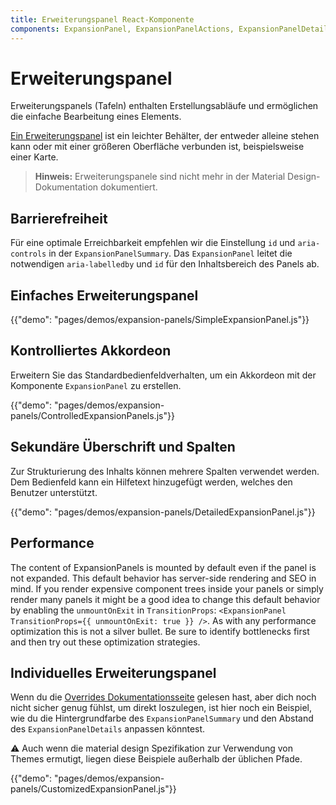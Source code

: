 ```yaml
---
title: Erweiterungspanel React-Komponente
components: ExpansionPanel, ExpansionPanelActions, ExpansionPanelDetails, ExpansionPanelSummary
---
```

# Erweiterungspanel

<p class="description">Erweiterungspanels (Tafeln) enthalten Erstellungsabläufe und ermöglichen die einfache Bearbeitung eines Elements.</p>

[Ein Erweiterungspanel](https://material.io/archive/guidelines/components/expansion-panels.html) ist ein leichter Behälter, der entweder alleine stehen kann oder mit einer größeren Oberfläche verbunden ist, beispielsweise einer Karte.

> **Hinweis:** Erweiterungspanele sind nicht mehr in der Material Design-Dokumentation dokumentiert.

## Barrierefreiheit

Für eine optimale Erreichbarkeit empfehlen wir die Einstellung `id` und `aria-controls` in der `ExpansionPanelSummary`. Das `ExpansionPanel` leitet die notwendigen `aria-labelledby` und `id` für den Inhaltsbereich des Panels ab.

## Einfaches Erweiterungspanel

{{"demo": "pages/demos/expansion-panels/SimpleExpansionPanel.js"}}

## Kontrolliertes Akkordeon

Erweitern Sie das Standardbedienfeldverhalten, um ein Akkordeon mit der Komponente `ExpansionPanel` zu erstellen.

{{"demo": "pages/demos/expansion-panels/ControlledExpansionPanels.js"}}

## Sekundäre Überschrift und Spalten

Zur Strukturierung des Inhalts können mehrere Spalten verwendet werden. Dem Bedienfeld kann ein Hilfetext hinzugefügt werden, welches den Benutzer unterstützt.

{{"demo": "pages/demos/expansion-panels/DetailedExpansionPanel.js"}}

## Performance

The content of ExpansionPanels is mounted by default even if the panel is not expanded. This default behavior has server-side rendering and SEO in mind. If you render expensive component trees inside your panels or simply render many panels it might be a good idea to change this default behavior by enabling the `unmountOnExit` in `TransitionProps`: `<ExpansionPanel TransitionProps={{ unmountOnExit: true }} />`. As with any performance optimization this is not a silver bullet. Be sure to identify bottlenecks first and then try out these optimization strategies.

## Individuelles Erweiterungspanel

Wenn du die [Overrides Dokumentationsseite](/customization/overrides/) gelesen hast, aber dich noch nicht sicher genug fühlst, um direkt loszulegen, ist hier noch ein Beispiel, wie du die Hintergrundfarbe des `ExpansionPanelSummary` und den Abstand des `ExpansionPanelDetails` anpassen könntest.

⚠️ Auch wenn die material design Spezifikation zur Verwendung von Themes ermutigt, liegen diese Beispiele außerhalb der üblichen Pfade.

{{"demo": "pages/demos/expansion-panels/CustomizedExpansionPanel.js"}}